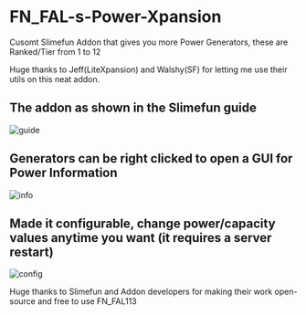 # FN_FAL-s-Power-Xpansion
Cusomt Slimefun Addon that gives you more Power Generators, these are Ranked/Tier from 1 to 12

Huge thanks to Jeff(LiteXpansion) and Walshy(SF) for letting me use their utils on this neat addon.

## The addon as shown in the Slimefun guide
![guide](https://user-images.githubusercontent.com/88238718/136643498-641633e9-eca5-4f02-9d9e-e636316d3d4c.png)

## Generators can be right clicked to open a GUI for Power Information
![info](https://user-images.githubusercontent.com/88238718/136643523-e58fb998-5c56-4509-a2a2-e907ac4750a1.png)

## Made it configurable, change power/capacity values anytime you want (it requires a server restart)
![config](https://user-images.githubusercontent.com/88238718/136643542-b4078498-e308-46ad-8895-69084cd75045.png)

Huge thanks to Slimefun and Addon developers for making their work open-source and free to use
FN_FAL113 
